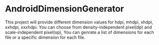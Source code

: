 # AndroidDimensionGenerator
This project will provide different dimension values for hdpi, mhdpi, xhdpi, xxhdpi, xxxhdpi. You can choose from density-independent pixel(dp) and scale-independent pixel(sp), You can genrate a list of dimensions for each file or a specific dimension for each file.
